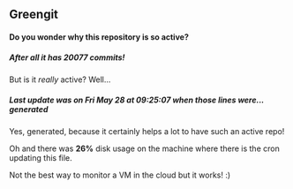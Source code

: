## Greengit

#### Do you wonder why this repository is so active?

##### After all it has 20077 commits!

But is it *really* active? Well...

##### Last update was on Fri May 28 at 09:25:07 when those lines were... generated

Yes, generated, because it certainly helps a lot to have such an active repo!

Oh and there was **26%** disk usage on the machine
where there is the cron updating this file.

Not the best way to monitor a VM in the cloud but it works! :)
